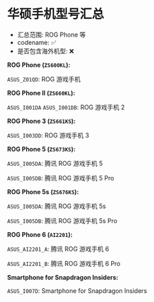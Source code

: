 # 华硕手机型号汇总

- 汇总范围: ROG Phone 等
- codename: ✅
- 是否包含海外机型: ❌

**ROG Phone (`ZS600KL`):**

`ASUS_Z01QD`: ROG 游戏手机

**ROG Phone II (`ZS660KL`):**

`ASUS_I001DA` `ASUS_I001DB`: ROG 游戏手机 2

**ROG Phone 3 (`ZS661KS`):**

`ASUS_I003DD`: ROG 游戏手机 3

**ROG Phone 5 (`ZS673KS`):**

`ASUS_I005DA`: 腾讯 ROG 游戏手机 5

`ASUS_I005DB`: 腾讯 ROG 游戏手机 5 Pro

**ROG Phone 5s (`ZS676KS`):**

`ASUS_I005DA`: 腾讯 ROG 游戏手机 5s

`ASUS_I005DB`: 腾讯 ROG 游戏手机 5s Pro

**ROG Phone 6 (`AI2201`):**

`ASUS_AI2201_A`: 腾讯 ROG 游戏手机 6

`ASUS_AI2201_B`: 腾讯 ROG 游戏手机 6 Pro

**Smartphone for Snapdragon Insiders:**

`ASUS_I007D`: Smartphone for Snapdragon Insiders